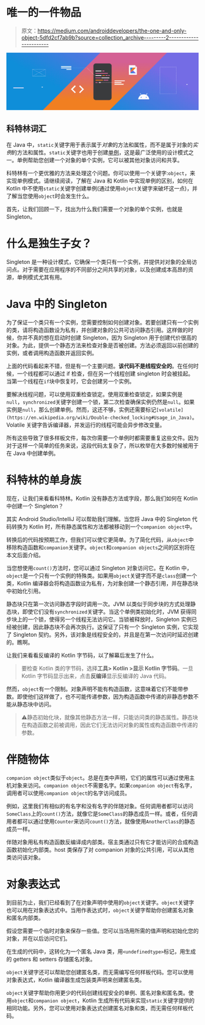 # 唯一的一件物品

> 原文：<https://medium.com/androiddevelopers/the-one-and-only-object-5dfd2cf7ab9b?source=collection_archive---------2----------------------->

![](img/70fba01ba4a45cb602c88d394a663914.png)

## 科特林词汇

在 Java 中，`static`关键字用于表示属于*对象*的方法和属性，而不是属于对象的*实例*的方法和属性。`static`关键字也用于创建[单例](https://en.wikipedia.org/wiki/Singleton_pattern)，这是最广泛使用的设计模式之一。单例帮助您创建一个对象的单个实例，它可以被其他对象访问和共享。

科特林有一个更优雅的方法来处理这个问题。你可以使用一个关键字:`object`，来实现单例模式。请继续阅读，了解在 Java 和 Kotlin 中实现单例的区别，如何在 Kotlin 中不使用`static`关键字创建单例(通过使用`object`关键字来破坏这一点)，并了解当您使用`object`时会发生什么。

首先，让我们回顾一下，找出为什么我们需要一个对象的单个实例，也就是 Singleton。

# 什么是独生子女？

Singleton 是一种设计模式，它确保一个类只有一个实例，并提供对对象的全局访问点。对于需要在应用程序的不同部分之间共享的对象，以及创建成本高昂的资源，单例模式尤其有用。

# Java 中的 Singleton

为了保证一个类只有一个实例，您需要控制如何创建对象。若要创建只有一个实例的类，请将构造函数设为私有，并创建对象的公共可访问静态引用。这样做的时候，你并不真的想在启动时创建 Singleton，因为 Singleton 用于创建代价很高的对象。为此，提供一个静态方法来检查对象是否被创建。方法必须返回以前创建的实例，或者调用构造函数并返回实例。

上面的代码看起来不错，但是有一个主要问题。**该代码不是线程安全的**。在任何时候，一个线程都可以通过 if 检查，但在另一个线程创建 singleton 时会被挂起。当第一个线程在`if`块中恢复时，它会创建另一个实例。

要解决线程问题，可以使用双重检查锁定。使用双重检查锁定，如果实例是`null`，`synchronized`关键字创建一个锁，第二次检查确保实例仍然是`null`。如果实例是`null`，那么创建单例。然而，这还不够，实例还需要标记`[volatile](https://en.wikipedia.org/wiki/Double-checked_locking#Usage_in_Java)`。Volatile 关键字告诉编译器，并发运行的线程可能会异步修改变量。

所有这些导致了很多样板文件，每次你需要一个单例时都需要重复这些文件。因为对于这样一个简单的任务来说，这段代码太复杂了，所以枚举在大多数时候被用于在 Java 中创建单例。

# 科特林的单身族

现在，让我们来看看科特林。Kotlin 没有静态方法或字段，那么我们如何在 Kotlin 中创建一个 Singleton？

其实 Android Studio/IntelliJ 可以帮助我们理解。当您将 Java 中的 Singleton 代码转换为 Kotlin 时，所有静态属性和方法都被移动到一个`companion object`中。

转换后的代码按预期工作，但我们可以使它更简单。为了简化代码，从`object`中移除构造函数和`companion`关键字。`object`和`companion objects`之间的区别将在本文后面介绍。

当您想使用`count()`方法时，您可以通过 Singleton 对象访问它。在 Kotlin 中，`object`是一个只有一个实例的特殊类。如果用`object`关键字而不是`class`创建一个类，Kotlin 编译器会将构造函数设为私有，为对象创建一个静态引用，并在静态块中初始化引用。

静态块只在第一次访问静态字段时调用一次。JVM 以类似于同步块的方式处理静态块，即使它们没有`synchronized`关键字。当这个单例类初始化时，JVM 获得同步块上的一个锁，使得另一个线程无法访问它。当锁被释放时，Singleton 实例已经被创建，因此静态块不会再次执行。这保证了只有一个 Singleton 实例，它实现了 Singleton 契约。另外，该对象是线程安全的，并且是在第一次访问时延迟创建的。瞧啊。

让我们来看看反编译的 Kotlin 字节码，以了解幕后发生了什么。

> 要检查 Kotlin 类的字节码，选择**工具> Kotlin >显示 Kotlin 字节码**。一旦 Kotlin 字节码显示出来，点击**反编译**显示反编译的 Java 代码。

然而，`object`有一个限制。对象声明不能有构造函数，这意味着它们不能带参数。即使他们这样做了，也不可能传递参数，因为构造函数中传递的非静态参数不能从静态块中访问。

> ⚠️静态初始化块，就像其他静态方法一样，只能访问类的静态属性。静态块在构造函数之前被调用，因此它们无法访问对象的属性或构造函数中传递的参数。

# 伴随物体

`companion object`类似于`object`。总是在类中声明，它们的属性可以通过使用主机对象来访问。`companion object`不需要名字。如果`companion object`有名字，调用者可以使用`companion object`的名字访问成员。

例如，这里我们有相似的有名字和没有名字的伴随对象。任何调用者都可以访问`SomeClass`上的`count()`方法，就像它是`SomeClass`的静态成员一样。或者，任何调用者都可以通过使用`Counter`来访问`count()`方法，就像使用`AnotherClass`的静态成员一样。

伴随对象用私有构造函数反编译成内部类。宿主类通过只有它才能访问的合成构造函数初始化内部类。host 类保存了对 companion 对象的公共引用，可以从其他类访问该对象。

# 对象表达式

到目前为止，我们已经看到了在对象声明中使用的`object`关键字。`object`关键字也可以用在对象表达式中。当用作表达式时，`object`关键字帮助你创建匿名对象和匿名内部类。

假设您需要一个临时对象来保存一些值。您可以当场用所需的值声明和初始化您的对象，并在以后访问它们。

在生成的代码中，这转化为一个匿名 Java 类，用`<undefinedtype>`标记，用生成的 getters 和 setters 存储匿名对象。

`object`关键字还可以帮助您创建匿名类，而无需编写任何样板代码。您可以使用对象表达式，Kotlin 编译器生成包装类声明来创建匿名类。

`object`关键字帮助你用更少的代码创建线程安全的单例、匿名对象和匿名类。使用`object`和`companion object`，Kotlin 生成所有代码来实现`static`关键字提供的相同功能。另外，您可以使用对象表达式创建匿名对象和类，而无需任何样板代码。